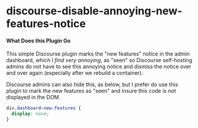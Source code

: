 # discourse-disable-annoying-new-features-notice

#### What Does this Plugin Go

This simple Discourse plugin marks the "new features" notice in the admin dashboard, *which I find very annoying*, as "seen" so Discourse self-hosting admins do not have to see this annoying notice and dismiss the notice over and over again (especially after we rebuild a container).

Discourse admins can also hide this, as below, but I prefer do use this plugin to mark the new features as "seen" and insure this code is not displayed in the DOM.

```css
div.dashboard-new-features {
  display: none;
}
```
